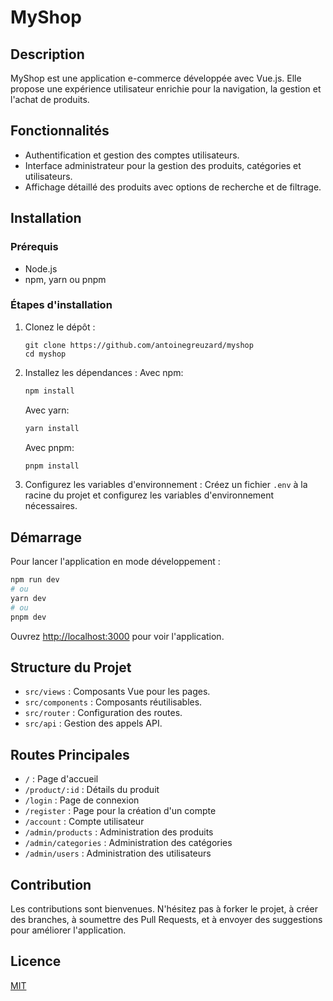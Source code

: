 # MyShop

## Description

MyShop est une application e-commerce développée avec Vue.js. Elle propose une expérience
utilisateur enrichie pour la navigation, la gestion et l'achat de produits.

## Fonctionnalités

- Authentification et gestion des comptes utilisateurs.
- Interface administrateur pour la gestion des produits, catégories et utilisateurs.
- Affichage détaillé des produits avec options de recherche et de filtrage.

## Installation

### Prérequis

- Node.js
- npm, yarn ou pnpm

### Étapes d'installation

1. Clonez le dépôt :
   ```
   git clone https://github.com/antoinegreuzard/myshop
   cd myshop
   ```

2. Installez les dépendances :
   Avec npm:
   ```bash
   npm install
   ```
   Avec yarn:
   ```bash
   yarn install
   ```
   Avec pnpm:
   ```bash
   pnpm install
   ```

3. Configurez les variables d'environnement :
   Créez un fichier `.env` à la racine du projet et configurez les variables d'environnement
   nécessaires.

## Démarrage

Pour lancer l'application en mode développement :

```bash
npm run dev
# ou
yarn dev
# ou
pnpm dev
```

Ouvrez [http://localhost:3000](http://localhost:5173) pour voir l'application.

## Structure du Projet

- `src/views` : Composants Vue pour les pages.
- `src/components` : Composants réutilisables.
- `src/router` : Configuration des routes.
- `src/api` : Gestion des appels API.

## Routes Principales

- `/` : Page d'accueil
- `/product/:id` : Détails du produit
- `/login` : Page de connexion
- `/register` : Page pour la création d'un compte
- `/account` : Compte utilisateur
- `/admin/products` : Administration des produits
- `/admin/categories` : Administration des catégories
- `/admin/users` : Administration des utilisateurs

## Contribution

Les contributions sont bienvenues. N'hésitez pas à forker le projet, à créer des branches, à
soumettre des Pull Requests, et à envoyer des suggestions pour améliorer l'application.

## Licence

[MIT](https://opensource.org/licenses/MIT)
